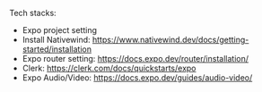 Tech stacks:

- Expo project setting
- Install Nativewind: https://www.nativewind.dev/docs/getting-started/installation
- Expo router setting: https://docs.expo.dev/router/installation/
- Clerk: https://clerk.com/docs/quickstarts/expo
- Expo Audio/Video: https://docs.expo.dev/guides/audio-video/
